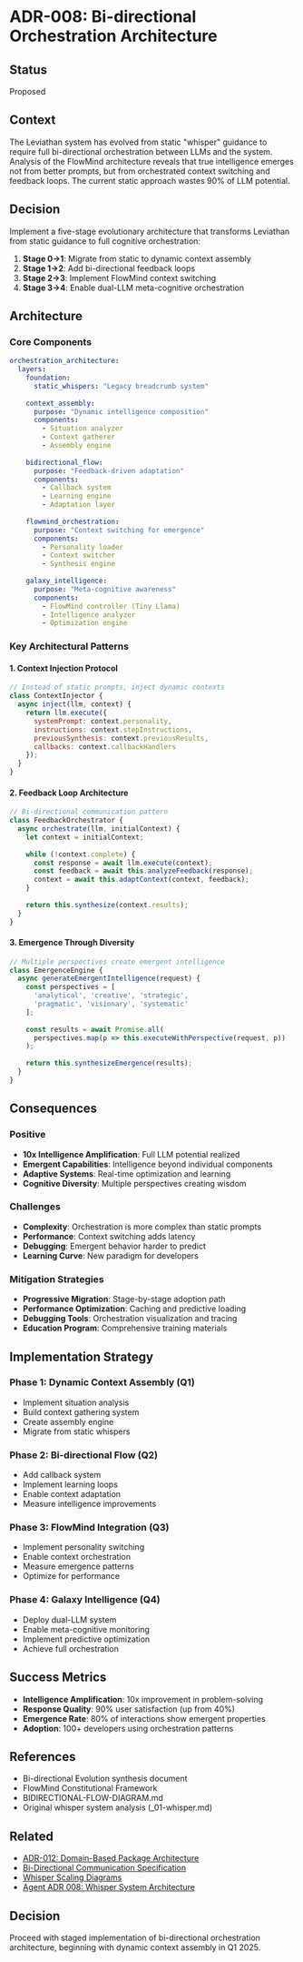 # ADR-008: Bi-directional Orchestration Architecture

## Status
Proposed

## Context
The Leviathan system has evolved from static "whisper" guidance to require full bi-directional orchestration between LLMs and the system. Analysis of the FlowMind architecture reveals that true intelligence emerges not from better prompts, but from orchestrated context switching and feedback loops. The current static approach wastes 90% of LLM potential.

## Decision
Implement a five-stage evolutionary architecture that transforms Leviathan from static guidance to full cognitive orchestration:

1. **Stage 0→1**: Migrate from static to dynamic context assembly
2. **Stage 1→2**: Add bi-directional feedback loops  
3. **Stage 2→3**: Implement FlowMind context switching
4. **Stage 3→4**: Enable dual-LLM meta-cognitive orchestration

## Architecture

### Core Components

```yaml
orchestration_architecture:
  layers:
    foundation:
      static_whispers: "Legacy breadcrumb system"
      
    context_assembly:
      purpose: "Dynamic intelligence composition"
      components:
        - Situation analyzer
        - Context gatherer
        - Assembly engine
        
    bidirectional_flow:
      purpose: "Feedback-driven adaptation"
      components:
        - Callback system
        - Learning engine
        - Adaptation layer
        
    flowmind_orchestration:
      purpose: "Context switching for emergence"
      components:
        - Personality loader
        - Context switcher
        - Synthesis engine
        
    galaxy_intelligence:
      purpose: "Meta-cognitive awareness"
      components:
        - FlowMind controller (Tiny Llama)
        - Intelligence analyzer
        - Optimization engine
```

### Key Architectural Patterns

#### 1. Context Injection Protocol
```javascript
// Instead of static prompts, inject dynamic contexts
class ContextInjector {
  async inject(llm, context) {
    return llm.execute({
      systemPrompt: context.personality,
      instructions: context.stepInstructions,
      previousSynthesis: context.previousResults,
      callbacks: context.callbackHandlers
    });
  }
}
```

#### 2. Feedback Loop Architecture
```javascript
// Bi-directional communication pattern
class FeedbackOrchestrator {
  async orchestrate(llm, initialContext) {
    let context = initialContext;
    
    while (!context.complete) {
      const response = await llm.execute(context);
      const feedback = await this.analyzeFeedback(response);
      context = await this.adaptContext(context, feedback);
    }
    
    return this.synthesize(context.results);
  }
}
```

#### 3. Emergence Through Diversity
```javascript
// Multiple perspectives create emergent intelligence
class EmergenceEngine {
  async generateEmergentIntelligence(request) {
    const perspectives = [
      'analytical', 'creative', 'strategic', 
      'pragmatic', 'visionary', 'systematic'
    ];
    
    const results = await Promise.all(
      perspectives.map(p => this.executeWithPerspective(request, p))
    );
    
    return this.synthesizeEmergence(results);
  }
}
```

## Consequences

### Positive
- **10x Intelligence Amplification**: Full LLM potential realized
- **Emergent Capabilities**: Intelligence beyond individual components
- **Adaptive Systems**: Real-time optimization and learning
- **Cognitive Diversity**: Multiple perspectives creating wisdom

### Challenges
- **Complexity**: Orchestration is more complex than static prompts
- **Performance**: Context switching adds latency
- **Debugging**: Emergent behavior harder to predict
- **Learning Curve**: New paradigm for developers

### Mitigation Strategies
- **Progressive Migration**: Stage-by-stage adoption path
- **Performance Optimization**: Caching and predictive loading
- **Debugging Tools**: Orchestration visualization and tracing
- **Education Program**: Comprehensive training materials

## Implementation Strategy

### Phase 1: Dynamic Context Assembly (Q1)
- Implement situation analysis
- Build context gathering system
- Create assembly engine
- Migrate from static whispers

### Phase 2: Bi-directional Flow (Q2)
- Add callback system
- Implement learning loops
- Enable context adaptation
- Measure intelligence improvements

### Phase 3: FlowMind Integration (Q3)
- Implement personality switching
- Enable context orchestration
- Measure emergence patterns
- Optimize for performance

### Phase 4: Galaxy Intelligence (Q4)
- Deploy dual-LLM system
- Enable meta-cognitive monitoring
- Implement predictive optimization
- Achieve full orchestration

## Success Metrics

- **Intelligence Amplification**: 10x improvement in problem-solving
- **Response Quality**: 90% user satisfaction (up from 40%)
- **Emergence Rate**: 80% of interactions show emergent properties
- **Adoption**: 100+ developers using orchestration patterns

## References

- Bi-directional Evolution synthesis document
- FlowMind Constitutional Framework
- BIDIRECTIONAL-FLOW-DIAGRAM.md
- Original whisper system analysis (_01-whisper.md)

## Related

- [ADR-012: Domain-Based Package Architecture](./012-domain-based-package-architecture.md)
- [Bi-Directional Communication Specification](../concepts/revolutionary/bidirectional-communication-spec.md)
- [Whisper Scaling Diagrams](../concepts/revolutionary/whisper-scaling-diagrams.md)
- [Agent ADR 008: Whisper System Architecture](../agent/adr/008-whisper-system-architecture.md)

## Decision
Proceed with staged implementation of bi-directional orchestration architecture, beginning with dynamic context assembly in Q1 2025.